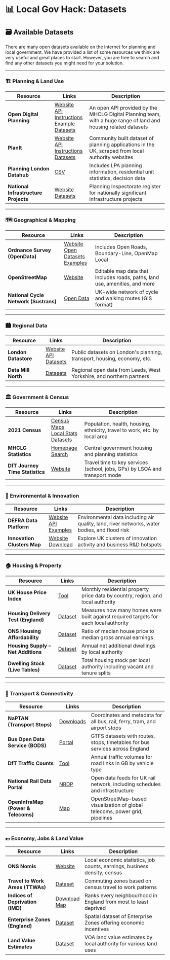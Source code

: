 
# 📊 Local Gov Hack: Datasets

## 🗃️ Available Datasets

There are many open datasets available on the internet for planning and local government. We have provided a list of some resources we think are very useful and great places to start. However, you are free to search and find any other datasets you might need for your solution.

---

### 🏗️ Planning & Land Use
| Resource | Links | Description |
|----------|-------|-------------|
| **Open Digital Planning** | [Website](https://www.planning.data.gov.uk/)<br>[API Instructions](https://www.planning.data.gov.uk/docs#api%20)<br>[Example](https://github.com/i-dot-ai/local-gov-hack/blob/main/dataset_examples/open_digital_planning.py)<br>[Datasets](https://www.planning.data.gov.uk/dataset/) | An open API provided by the MHCLG Digital Planning team, with a huge range of land and housing related datasets |
| **PlanIt** | [Website](https://www.planit.org.uk/)<br>[API Instructions](https://www.planit.org.uk/api/)<br>[Datasets](https://www.planit.org.uk/dictionary/) | Community built dataset of planning applications in the UK, scraped from local authority websites |
| **Planning London Datahub** | [CSV](https://3.basecamp.com/5954308/join/JskKpUBSD9Uq) | Includes LPA planning information, residential unit statistics, decision data |
| **National Infrastructure Projects** | [Website](https://national-infrastructure-consenting.planninginspectorate.gov.uk/project-search)<br>[Datasets](https://national-infrastructure-consenting.planninginspectorate.gov.uk/register-of-applications) | Planning Inspectorate register for nationally significant infrastructure projects |

---

### 🗺️ Geographical & Mapping
| Resource | Links | Description |
|----------|-------|-------------|
| **Ordnance Survey (OpenData)** | [Website](https://osdatahub.os.uk/)<br>[Open Datasets](https://osdatahub.os.uk/downloads/open)<br>[Examples](https://labs.os.uk/public/os-data-hub-examples/) | Includes Open Roads, Boundary-Line, OpenMap Local |
| **OpenStreetMap** | [Website](https://www.openstreetmap.org/) | Editable map data that includes roads, paths, land use, amenities, and more |
| **National Cycle Network (Sustrans)** | [Open Data](https://data-sustrans-uk.opendata.arcgis.com/) | UK-wide network of cycle and walking routes (GIS format) |

---

### 🏙️ Regional Data
| Resource | Links | Description |
|----------|-------|-------------|
| **London Datastore** | [Website](https://data.london.gov.uk/guidance/)<br>[API](https://www.london.gov.uk/sites/default/files/planninglondondatahub_api_connection_technical_documentation_v1.pdf)<br>[Datasets](https://data.london.gov.uk/dataset/) | Public datasets on London's planning, transport, housing, economy, etc. |
| **Data Mill North** | [Datasets](https://datamillnorth.org/search?type=dataset) | Regional open data from Leeds, West Yorkshire, and northern partners |

---

### 🏛️ Government & Census
| Resource | Links | Description |
|----------|-------|-------------|
| **2021 Census** | [Census Maps](https://www.ons.gov.uk/census/maps/)<br>[Local Stats](https://www.ons.gov.uk/explore-local-statistics/)<br>[Datasets](https://www.nomisweb.co.uk/sources/census_2021) | Population, health, housing, ethnicity, travel to work, etc. by local area |
| **MHCLG Statistics** | [Homepage](https://www.gov.uk/government/organisations/ministry-of-housing-communities-local-government/about/statistics)<br>[Search](https://www.gov.uk/search/research-and-statistics?content_store_document_type=statistics_published&organisations%5B%5D=ministry-of-housing-communities-local-government&order=updated-newest) | Central government housing and planning statistics |
| **DfT Journey Time Statistics** | [Website](https://www.gov.uk/government/collections/journey-time-statistics) | Travel time to key services (school, jobs, GPs) by LSOA and transport mode |

---

### 🌳 Environmental & Innovation
| Resource | Links | Description |
|----------|-------|-------------|
| **DEFRA Data Platform** | [Website](https://environment.data.gov.uk/)<br>[API](https://environment.data.gov.uk/apiportal)<br>[Examples](https://environment.data.gov.uk/appgallery) | Environmental data including air quality, land, river networks, water bodies, and flood risk |
| **Innovation Clusters Map** | [Website](https://www.innovationclusters.dsit.gov.uk/)<br>[Download](https://www.innovationclusters.dsit.gov.uk/) | Explore UK clusters of innovation activity and business R&D hotspots |

---

### 🏠 Housing & Property
| Resource | Links | Description |
|----------|-------|-------------|
| **UK House Price Index** | [Tool](https://landregistry.data.gov.uk/app/ukhpi/?lang=en) | Monthly residential property price data by country, region, and local authority |
| **Housing Delivery Test (England)** | [Dataset](https://www.gov.uk/government/publications/housing-delivery-test-2023-measurement) | Measures how many homes were built against required targets for each local authority |
| **ONS Housing Affordability** | [Dataset](https://www.ons.gov.uk/peoplepopulationandcommunity/housing#publications) | Ratio of median house price to median gross annual earnings |
| **Housing Supply – Net Additions** | [Dataset](https://www.gov.uk/government/collections/net-supply-of-housing) | Annual net additional dwellings by local authority |
| **Dwelling Stock (Live Tables)** | [Dataset](https://www.gov.uk/government/collections/dwelling-stock-including-vacants) | Total housing stock per local authority including vacant and tenure splits |

---

### 🚆 Transport & Connectivity
| Resource | Links | Description |
|----------|-------|-------------|
| **NaPTAN (Transport Stops)** | [Downloads](https://naptan.api.dft.gov.uk/) | Coordinates and metadata for all bus, rail, ferry, tram, and airport stops |
| **Bus Open Data Service (BODS)** | [Portal](https://data.bus-data.dft.gov.uk/) | GTFS datasets with routes, stops, timetables for bus services across England |
| **DfT Traffic Counts** | [Tool](https://roadtraffic.dft.gov.uk/#download) | Annual traffic volumes for road links in GB by vehicle type |
| **National Rail Data Portal** | [NRDP](https://datafeeds.networkrail.co.uk/) | Open data feeds for UK rail network, including schedules and infrastructure |
| **OpenInfraMap (Power & Telecoms)** | [Map](https://openinframap.org/) | OpenStreetMap-based visualization of global telecoms, power grid, pipelines |

---

### 💷 Economy, Jobs & Land Value
| Resource | Links | Description |
|----------|-------|-------------|
| **ONS Nomis** | [Website](https://www.nomisweb.co.uk/) | Local economic statistics, job counts, earnings, business density, census |
| **Travel to Work Areas (TTWAs)** | [Dataset](https://www.ons.gov.uk/employmentandlabourmarket/peopleinwork/employmentandemployeetypes/bulletins/traveltoworkenglandandwales/census2021) | Commuting zones based on census travel to work patterns |
| **Indices of Deprivation (IMD)** | [Download](https://www.ons.gov.uk/datasets/TS011/editions/2021/versions/6)<br>[Map](https://www.ons.gov.uk/census/maps/choropleth/population/household-deprivation/hh-deprivation/household-is-not-deprived-in-any-dimension) | Ranks every neighbourhood in England from most to least deprived |
| **Enterprise Zones (England)** | [Dataset](https://data.gov.uk/dataset/english-enterprise-zone-sites) | Spatial dataset of Enterprise Zones offering economic incentives |
| **Land Value Estimates** | [Dataset](https://data.gov.uk/dataset/land-values) | VOA land value estimates by local authority for various land uses |
